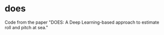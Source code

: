 # does
Code from the paper "DOES: A Deep Learning-based approach to estimate roll and pitch at sea."
